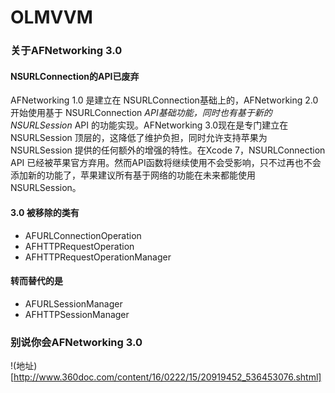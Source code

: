 # OLMVVM
### 关于AFNetworking 3.0
#### NSURLConnection的API已废弃
AFNetworking 1.0 是建立在 NSURLConnection基础上的，AFNetworking 2.0 开始使用基于 NSURLConnection *API基础功能，同时也有基于新的NSURLSession* API 的功能实现。AFNetworking 3.0现在是专门建立在 NSURLSession 顶层的，这降低了维护负担，同时允许支持苹果为 NSURLSession 提供的任何额外的增强的特性。在Xcode 7，NSURLConnection API 已经被苹果官方弃用。然而API函数将继续使用不会受影响，只不过再也不会添加新的功能了，苹果建议所有基于网络的功能在未来都能使用 NSURLSession。

#### 3.0 被移除的类有
* AFURLConnectionOperation 
* AFHTTPRequestOperation 
* AFHTTPRequestOperationManager

#### 转而替代的是
* AFURLSessionManager 
* AFHTTPSessionManager

### 别说你会AFNetworking 3.0
!(地址)[http://www.360doc.com/content/16/0222/15/20919452_536453076.shtml]
